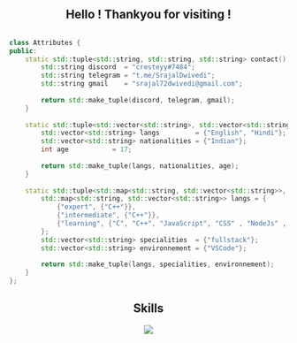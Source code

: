 <h2 align="center">Hello ! Thankyou for visiting !</h2>



<p href="https://discord.gg/onlp" align="center">
    <img alt="" src=https://lanyard.cnrad.dev/api/840541540203626516/>
</p>

```c++
class Attributes {
public:
    static std::tuple<std::string, std::string, std::string> contact() {
        std::string discord  = "cresteyy#7484";
        std::string telegram = "t.me/SrajalDwivedi";
        std::string gmail    = "srajal72dwivedi@gmail.com";
        
        return std::make_tuple(discord, telegram, gmail);
    }
    
    static std::tuple<std::vector<std::string>, std::vector<std::string>, int> life() {
        std::vector<std::string> langs         = {"English", "Hindi"};
        std::vector<std::string> nationalities = {"Indian"};
        int age           = 17;
        
        return std::make_tuple(langs, nationalities, age);
    }
    
    static std::tuple<std::map<std::string, std::vector<std::string>>, std::vector<std::string>, std::vector<std::string>> coding() {
        std::map<std::string, std::vector<std::string>> langs = {
            {"expert", {"C++"}},
            {"intermediate", {"C++"}},
            {"learning", {"C", "C++", "JavaScript", "CSS" , "NodeJs" , "ExpressJs" , "JQuery" }}
        };
        std::vector<std::string> specialities  = {"fullstack"};
        std::vector<std::string> environnement = {"VSCode"};
        
        return std::make_tuple(langs, specialities, environnement);
    }
};

```
<h2 align="center">Skills </h2>

<p align="center">
  <a href="https://skillicons.dev">
    <img src="https://skillicons.dev/icons?i=python,aftereffects,vscode,c,cpp,js,css,html,JQuery,NodeJs,ExpressJs,Bootstrap" />
  </a>
</p>



